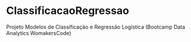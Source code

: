 # ClassificacaoRegressao
Projeto Modelos de Classificação e Regressão Logística (Bootcamp Data Analytics WomakersCode)
